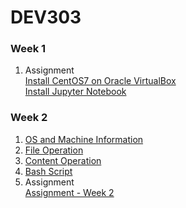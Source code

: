 # DEV303

### Week 1 
1. Assignment <br>
[Install CentOS7 on Oracle VirtualBox](https://github.com/project303/DEV303/blob/main/Install%20CentOS7.md) <br>
[Install Jupyter Notebook](https://github.com/project303/DEV303/blob/main/Install%20Jupyter%20Notebook.md)

### Week 2
1. [OS and Machine Information](https://github.com/project303/DEV303/blob/main/OS%20and%20Machine%20Information.ipynb)
2. [File Operation](https://github.com/project303/DEV303/blob/main/File%20Operation.ipynb)
3. [Content Operation](https://github.com/project303/DEV303/blob/main/Content%20Operation.ipynb)
4. [Bash Script](https://github.com/project303/DEV303/blob/main/Bash%20Script.ipynb)
5. Assignment <br>
[Assignment - Week 2](https://github.com/project303/DEV303/blob/main/Assignment%20-%20Week02.ipynb)
